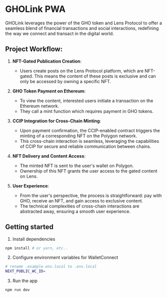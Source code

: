# GHOLink PWA

GHOLink leverages the power of the GHO token and Lens Protocol to offer a seamless blend of financial transactions and social interactions, redefining the way we connect and transact in the digital world.

## Project Workflow:

1. **NFT-Gated Publication Creation**:
   - Users create posts on the Lens Protocol platform, which are NFT-gated. This means the content of these posts is exclusive and can only be accessed by owning a specific NFT.

2. **GHO Token Payment on Ethereum**:
   - To view the content, interested users initiate a transaction on the Ethereum network.
   - They call a mint function which requires payment in GHO tokens.

3. **CCIP Integration for Cross-Chain Minting**:
   - Upon payment confirmation, the CCIP-enabled contract triggers the minting of a corresponding NFT on the Polygon network.
   - This cross-chain interaction is seamless, leveraging the capabilities of CCIP for secure and reliable communication between chains.

4. **NFT Delivery and Content Access**:
   - The minted NFT is sent to the user's wallet on Polygon.
   - Ownership of this NFT grants the user access to the gated content on Lens.

5. **User Experience**:
   - From the user's perspective, the process is straightforward: pay with GHO, receive an NFT, and gain access to exclusive content.
   - The technical complexities of cross-chain interactions are abstracted away, ensuring a smooth user experience.

## Getting started

1. Install dependencies

```sh
npm install # or yarn, etc..
```

2. Configure environment variables for WalletConnect

```sh
# rename .example.env.local to .env.local 
NEXT_PUBLIC_WC_ID=
```

3. Run the app

```sh
npm run dev
```
